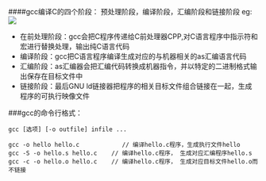 ####gcc编译C的四个阶段： 预处理阶段，编译阶段，汇编阶段和链接阶段
eg:
![](/home/mai/Work/Notes/读书笔记/Linux_kernel/第二章_PC构成/C语言的编译过程.png) 

* 在前处理阶段：gcc会把C程序传递给C前处理器CPP,对C语言程序中指示符和宏进行替换处理，输出纯C语言代码
* 编译阶段：gcc把C语言程序编译生成对应的与机器相关的as汇编语言代码
* 汇编阶段：as汇编器会把汇编代码转换成机器指令，并以特定的二进制格式输出保存在目标文件中
* 链接阶段：最后GNU ld链接器把程序的相关目标文件组合链接在一起，生成程序的可执行映像文件


###gcc的命令行格式：
```
gcc [选项] [-o outfile] infile ...

gcc -o hello hello.c            // 编译hello.c程序，生成执行文件hello
gcc -S -o hello.s hello.c    // 编译hello.c程序， 生成对应汇编程序hello.s
gcc -c -o hello.o hello.c    // 编译hello.c程序， 生成对应目标文件hello.o而不链接
```


